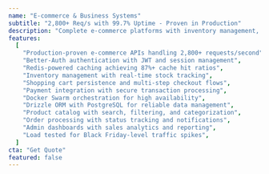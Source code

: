 ```yaml
---
name: "E-commerce & Business Systems"
subtitle: "2,800+ Req/s with 99.7% Uptime - Proven in Production"
description: "Complete e-commerce platforms with inventory management, secure payment processing, user authentication, and real-time analytics. Built with modern TypeScript, Redis caching, and Docker orchestration for maximum reliability."
features:
  [
    "Production-proven e-commerce APIs handling 2,800+ requests/second",
    "Better-Auth authentication with JWT and session management",
    "Redis-powered caching achieving 87%+ cache hit ratios",
    "Inventory management with real-time stock tracking",
    "Shopping cart persistence and multi-step checkout flows",
    "Payment integration with secure transaction processing",
    "Docker Swarm orchestration for high availability",
    "Drizzle ORM with PostgreSQL for reliable data management",
    "Product catalog with search, filtering, and categorization",
    "Order processing with status tracking and notifications",
    "Admin dashboards with sales analytics and reporting",
    "Load tested for Black Friday-level traffic spikes",
  ]
cta: "Get Quote"
featured: false
---
```

